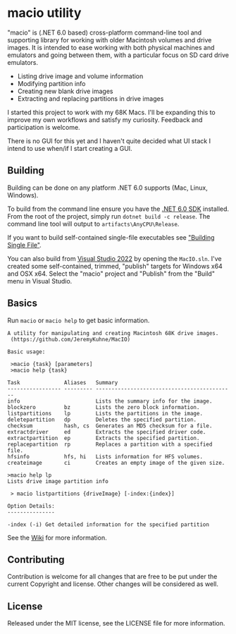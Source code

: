 # macio utility #

"macio" is (.NET 6.0 based) cross-platform command-line tool and supporting library for working with older Macintosh volumes and drive images.
It is intended to ease working with both physical machines and emulators and going between them, with a particular
focus on SD card drive emulators.

- Listing drive image and volume information
- Modifying partition info
- Creating new blank drive images
- Extracting and replacing partitions in drive images

I started this project to work with my 68K Macs. I'll be expanding this to improve my own workflows and satisfy my
curiosity. Feedback and participation is welcome.

There is no GUI for this yet and I haven't quite decided what UI stack I intend to use when/if I start creating a GUI.

## Building ##
Building can be done on any platform .NET 6.0 supports (Mac, Linux, Windows). 

To build from the command line ensure you have the [.NET 6.0 SDK](https://dotnet.microsoft.com/download/dotnet/6.0) installed. From the root of the project, simply run `dotnet build -c release`.
The command line tool will output to `artifacts\AnyCPU\Release`.

If you want to build self-contained single-file executables see ["Building Single File"](BuildingSingleFile.md).

You can also build from [Visual Studio 2022](https://visualstudio.microsoft.com/vs/) by opening the `MacIO.sln`. I've created some self-contained, trimmed, "publish" targets for
Windows x64 and OSX x64. Select the "macio" project and "Publish" from the "Build" menu in Visual Studio.

## Basics ##

Run `macio` or `macio help` to get basic information.

```
A utility for manipulating and creating Macintosh 68K drive images.
 (https://github.com/JeremyKuhne/MacIO)

Basic usage:

 >macio {task} [parameters]
 >macio help {task}

Task              Aliases   Summary
----------------- --------- --------------------------------------------
info                        Lists the summary info for the image.
blockzero         bz        Lists the zero block information.
listpartitions    lp        Lists the partitions in the image.
deletepartition   dp        Deletes the specified partition.
checksum          hash, cs  Generates an MD5 checksum for a file.
extractdriver     ed        Extracts the specified driver code.
extractpartition  ep        Extracts the specified partition.
replacepartition  rp        Replaces a partition with a specified file.
hfsinfo           hfs, hi   Lists information for HFS volumes.
createimage       ci        Creates an empty image of the given size.

>macio help lp
Lists drive image partition info

 > macio listpartitions {driveImage} [-index:{index}]

Option Details:
---------------

-index (-i) Get detailed information for the specified partition
```

See the [Wiki](https://github.com/JeremyKuhne/MacIO/wiki) for more information.

## Contributing ##
Contribution is welcome for all changes that are free to be put under the current Copyright and license. Other changes will be considered as well.
## License ##
Released under the MIT license, see the LICENSE file for more information.
